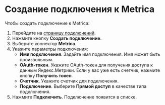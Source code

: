 # Создание подключения к Metrica

Чтобы создать подключение к Metrica:
1. Перейдите на [страницу подключений](https://datalens.yandex.ru/connections).
1. Нажмите кнопку **Создать подключение**.
1. Выберите коннектор **Metrica**.
1. Укажите параметры подключения:
    - **Имя подключения**. Задайте имя подключения. Имя может быть произвольным.
    - **OAuth-токен**. Укажите OAuth-токен для получения доступа к данным Яндекс.Метрики. Если у вас уже есть счетчик, нажмите кнопку **Получить токен**.
    - **Счетчик**. Укажите счетчик для подключения.
    - **Подключение**. Выберите **Прямой доступ** в качестве типа подключения.
1. Нажмите **Подключить**. Подключение появится в списке.
